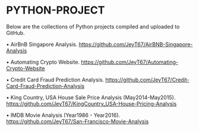 # PYTHON-PROJECT

Below are the collections of Python projects compiled and uploaded to GitHub.

•	AirBnB Singapore Analysis. https://github.com/JeyT67/AirBNB-Singapore-Analysis

•	Automating Crypto Website. https://github.com/JeyT67/Automating-Crypto-Website

•	Credit Card Fraud Prediction Analysis. https://github.com/JeyT67/Credit-Card-Fraud-Prediction-Analysis

•	King Country, USA House Sale Price Analysis (May2014-May2015). https://github.com/JeyT67/KingCountry_USA-House-Pricing-Analysis

•	IMDB Movie Analysis (Year1986 - Year2016). https://github.com/JeyT67/San-Francisco-Movie-Analysis
